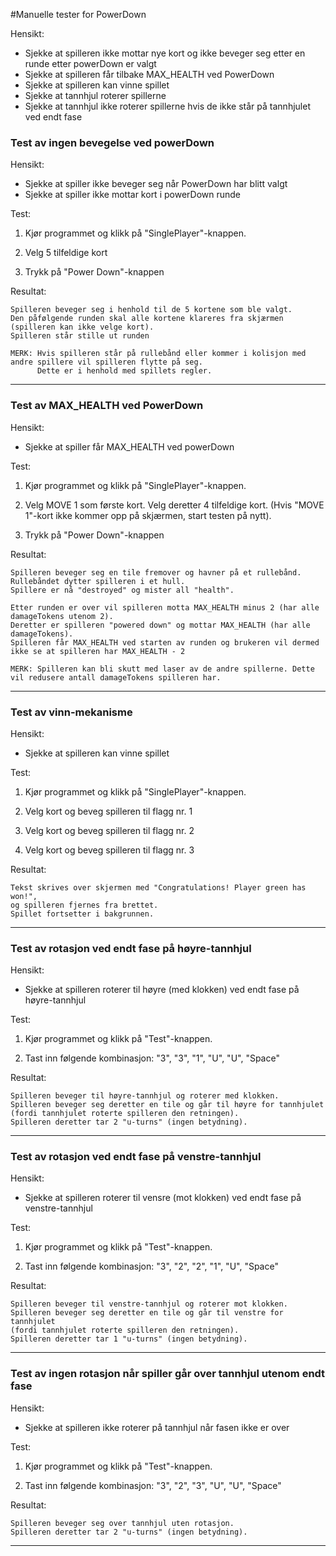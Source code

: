 #Manuelle tester for PowerDown

Hensikt:
- Sjekke at spilleren ikke mottar nye kort og ikke beveger seg etter en runde etter powerDown er valgt
- Sjekke at spilleren får tilbake MAX_HEALTH ved PowerDown
- Sjekke at spilleren kan vinne spillet
- Sjekke at tannhjul roterer spillerne
- Sjekke at tannhjul ikke roterer spillerne hvis de ikke står på tannhjulet ved endt fase

### Test av ingen bevegelse ved powerDown

Hensikt:
- Sjekke at spiller ikke beveger seg når PowerDown har blitt valgt
- Sjekke at spiller ikke mottar kort i powerDown runde

Test:

1. Kjør programmet og klikk på "SinglePlayer"-knappen.

2. Velg 5 tilfeldige kort

3. Trykk på "Power Down"-knappen

Resultat:

	Spilleren beveger seg i henhold til de 5 kortene som ble valgt.
	Den påfølgende runden skal alle kortene klareres fra skjærmen (spilleren kan ikke velge kort).
	Spilleren står stille ut runden

	MERK: Hvis spilleren står på rullebånd eller kommer i kolisjon med andre spillere vil spilleren flytte på seg.
	      Dette er i henhold med spillets regler.

---

### Test av MAX_HEALTH ved PowerDown

Hensikt:
- Sjekke at spiller får MAX_HEALTH ved powerDown

Test:

1. Kjør programmet og klikk på "SinglePlayer"-knappen.

2. Velg MOVE 1 som første kort. Velg deretter 4 tilfeldige kort.
   (Hvis "MOVE 1"-kort ikke kommer opp på skjærmen, start testen på nytt).

3. Trykk på "Power Down"-knappen

Resultat:

	Spilleren beveger seg en tile fremover og havner på et rullebånd. Rullebåndet dytter spilleren i et hull.
	Spillere er nå "destroyed" og mister all "health".

	Etter runden er over vil spilleren motta MAX_HEALTH minus 2 (har alle damageTokens utenom 2).
	Deretter er spilleren "powered down" og mottar MAX_HEALTH (har alle damageTokens).
	Spilleren får MAX_HEALTH ved starten av runden og brukeren vil dermed ikke se at spilleren har MAX_HEALTH - 2

	MERK: Spilleren kan bli skutt med laser av de andre spillerne. Dette vil redusere antall damageTokens spilleren har.

---

### Test av vinn-mekanisme

Hensikt:
- Sjekke at spilleren kan vinne spillet

Test:

1. Kjør programmet og klikk på "SinglePlayer"-knappen.

2. Velg kort og beveg spilleren til flagg nr. 1

3. Velg kort og beveg spilleren til flagg nr. 2

4. Velg kort og beveg spilleren til flagg nr. 3

Resultat:

    Tekst skrives over skjermen med "Congratulations! Player green has won!",
    og spilleren fjernes fra brettet.
    Spillet fortsetter i bakgrunnen.

---

### Test av rotasjon ved endt fase på høyre-tannhjul

Hensikt:
- Sjekke at spilleren roterer til høyre (med klokken) ved endt fase på høyre-tannhjul

Test:

1. Kjør programmet og klikk på "Test"-knappen.

2. Tast inn følgende kombinasjon:
   "3", "3", "1", "U", "U", "Space"

Resultat:

	Spilleren beveger til høyre-tannhjul og roterer med klokken.
	Spilleren beveger seg deretter en tile og går til høyre for tannhjulet
	(fordi tannhjulet roterte spilleren den retningen).
	Spilleren deretter tar 2 "u-turns" (ingen betydning).

---

### Test av rotasjon ved endt fase på venstre-tannhjul

Hensikt:
- Sjekke at spilleren roterer til vensre (mot klokken) ved endt fase på venstre-tannhjul

Test:

1. Kjør programmet og klikk på "Test"-knappen.

2. Tast inn følgende kombinasjon:
   "3", "2", "2", "1", "U", "Space"

Resultat:

	Spilleren beveger til venstre-tannhjul og roterer mot klokken.
	Spilleren beveger seg deretter en tile og går til venstre for tannhjulet
	(fordi tannhjulet roterte spilleren den retningen).
	Spilleren deretter tar 1 "u-turns" (ingen betydning).

---

### Test av ingen rotasjon når spiller går over tannhjul utenom endt fase

Hensikt:
- Sjekke at spilleren ikke roterer på tannhjul når fasen ikke er over

Test:

1. Kjør programmet og klikk på "Test"-knappen.

2. Tast inn følgende kombinasjon:
   "3", "2", "3", "U", "U", "Space"

Resultat:

	Spilleren beveger seg over tannhjul uten rotasjon.
	Spilleren deretter tar 2 "u-turns" (ingen betydning).

---
